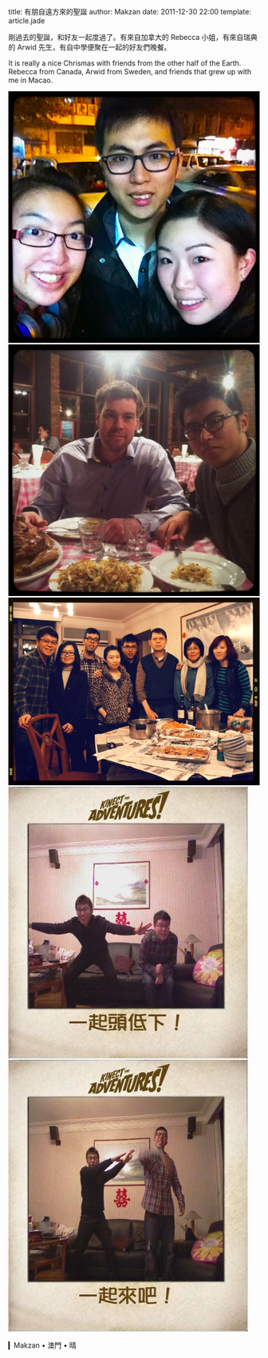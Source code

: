 title: 有朋自遠方來的聖誕
author: Makzan
date: 2011-12-30 22:00
template: article.jade

剛過去的聖誕，和好友一起度過了。有來自加拿大的 Rebecca 小姐，有來自瑞典的 Arwid 先生，有自中學便聚在一起的好友們晚餐。 

It is really a nice Chrismas with friends from the other half of the Earth. Rebecca from Canada, Arwid from Sweden, and friends that grew up with me in Macao.

![Rebecca](1.jpg)
![Arwid](2.jpg)
![CrossThinker](3.jpg)
![Billy Au](4.jpg)
![CCC](5.jpg)

▎Makzan • 澳門 • 晴
